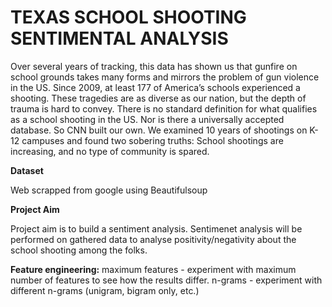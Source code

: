 # TEXAS SCHOOL SHOOTING SENTIMENTAL ANALYSIS

Over several years of tracking, this data has shown us that gunfire on school grounds takes many forms and mirrors the problem of gun violence in the US. Since 2009, at least 177 of America’s schools experienced a shooting. These tragedies are as diverse as our nation, but the depth of trauma is hard to convey. There is no standard definition for what qualifies as a school shooting in the US. Nor is there a universally accepted database. So CNN built our own. We examined 10 years of shootings on K-12 campuses and found two sobering truths: School shootings are increasing, and no type of community is spared.

**Dataset**

Web scrapped from google using Beautifulsoup

**Project Aim**

Project aim is to build a sentiment analysis. Sentimenet analysis will be performed on gathered data to analyse positivity/negativity about the school shooting among the folks.

**Feature engineering:**
maximum features - experiment with maximum number of features to see how the results differ.
n-grams - experiment with different n-grams (unigram, bigram only, etc.)
